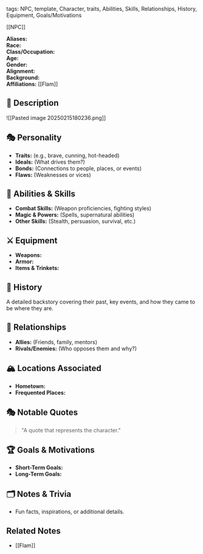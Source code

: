 tags: NPC, template, Character, traits, Abilities, Skills, Relationships, History, Equipment, Goals/Motivations

[[NPC]]

**Aliases:**  
**Race:**  
**Class/Occupation:**  
**Age:**  
**Gender:**  
**Alignment:**  
**Background:**  
**Affiliations:**  [[Flam]]

## 📝 Description  
![[Pasted image 20250215180236.png]]

## 🎭 Personality  
- **Traits:** (e.g., brave, cunning, hot-headed)  
- **Ideals:** (What drives them?)  
- **Bonds:** (Connections to people, places, or events)  
- **Flaws:** (Weaknesses or vices)  

## 🏹 Abilities & Skills  
- **Combat Skills:** (Weapon proficiencies, fighting styles)  
- **Magic & Powers:** (Spells, supernatural abilities)  
- **Other Skills:** (Stealth, persuasion, survival, etc.)  

## ⚔️ Equipment  
- **Weapons:**  
- **Armor:**  
- **Items & Trinkets:**  

## 📖 History  
A detailed backstory covering their past, key events, and how they came to be where they are.  

## 🧩 Relationships  
- **Allies:** (Friends, family, mentors)  
- **Rivals/Enemies:** (Who opposes them and why?)  

## 🏔️ Locations Associated  
- **Hometown:**  
- **Frequented Places:**  

## 🎭 Notable Quotes  
> "A quote that represents the character."

## 🏆 Goals & Motivations  
- **Short-Term Goals:**  
- **Long-Term Goals:**  

## 🗂️ Notes & Trivia  
- Fun facts, inspirations, or additional details.  


## Related Notes
- [[Flam]]